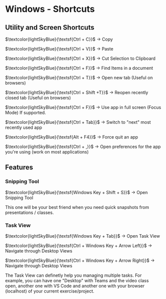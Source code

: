# Windows - Shortcuts

## Utility and Screen Shortcuts

$\textcolor{lightSkyBlue}{\textsf{Ctrl + C}}$ -> Copy

$\textcolor{lightSkyBlue}{\textsf{Ctrl + V}}$ -> Paste

$\textcolor{lightSkyBlue}{\textsf{Ctrl + X}}$ -> Cut Selection to Clipboard

$\textcolor{lightSkyBlue}{\textsf{Ctrl + F}}$ -> Find Items in a document

$\textcolor{lightSkyBlue}{\textsf{Ctrl + T}}$ -> Open new tab (Useful on browsers)

$\textcolor{lightSkyBlue}{\textsf{Ctrl + Shift +T}}$ -> Reopen recently closed tab (Useful on browsers)

<!-- TODO Check Are those correct ? -->

$\textcolor{lightSkyBlue}{\textsf{Ctrl + F}}$ -> Use app in full screen (Focus Mode) If supported.

$\textcolor{lightSkyBlue}{\textsf{Ctrl + Tab}}$ -> Switch to "next" most recently used app

$\textcolor{lightSkyBlue}{\textsf{Alt + F4}}$ -> Force quit an app

$\textcolor{lightSkyBlue}{\textsf{Ctrl + ,}}$ -> Open preferences for the app you're using (work on most applications)

## Features

### Snipping Tool

<!-- TODO - explore a bit more on snipping tool -->

$\textcolor{lightSkyBlue}{\textsf{Windows Key + Shift + S}}$ -> Open Snipping Tool

This one will be your best friend when you need quick snapshots from presentations / classes.

<!-- TODO - Write Task View shortcuts -->

### Task View

$\textcolor{lightSkyBlue}{\textsf{Windows Key + Tab}}$ -> Open Task View

$\textcolor{lightSkyBlue}{\textsf{Ctrl + Windows Key + Arrow Left}}$ -> Navigate through Desktop Views

$\textcolor{lightSkyBlue}{\textsf{Ctrl + Windows Key + Arrow Right}}$ -> Navigate through Desktop Views

The Task View can definetly help you managing multiple tasks.
For example, you can have one "Desktop" with Teams and the video class open, another one with VS Code and another one with your browser (localhost) of your current exercise/project.
